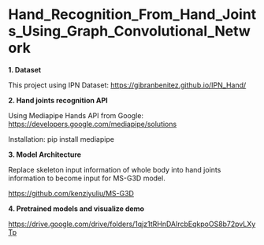 # Hand_Recognition_From_Hand_Joints_Using_Graph_Convolutional_Network

**1. Dataset**

This project using IPN Dataset: https://gibranbenitez.github.io/IPN_Hand/

**2. Hand joints recognition API**

Using Mediapipe Hands API from Google: https://developers.google.com/mediapipe/solutions

Installation: pip install mediapipe

**3. Model Architecture**

Replace skeleton input information of whole body into hand joints information to become input for MS-G3D model.

https://github.com/kenziyuliu/MS-G3D

**4. Pretrained models and visualize demo**

https://drive.google.com/drive/folders/1qjz1tRHnDAIrcbEqkpoOS8b72pvLXyTp



